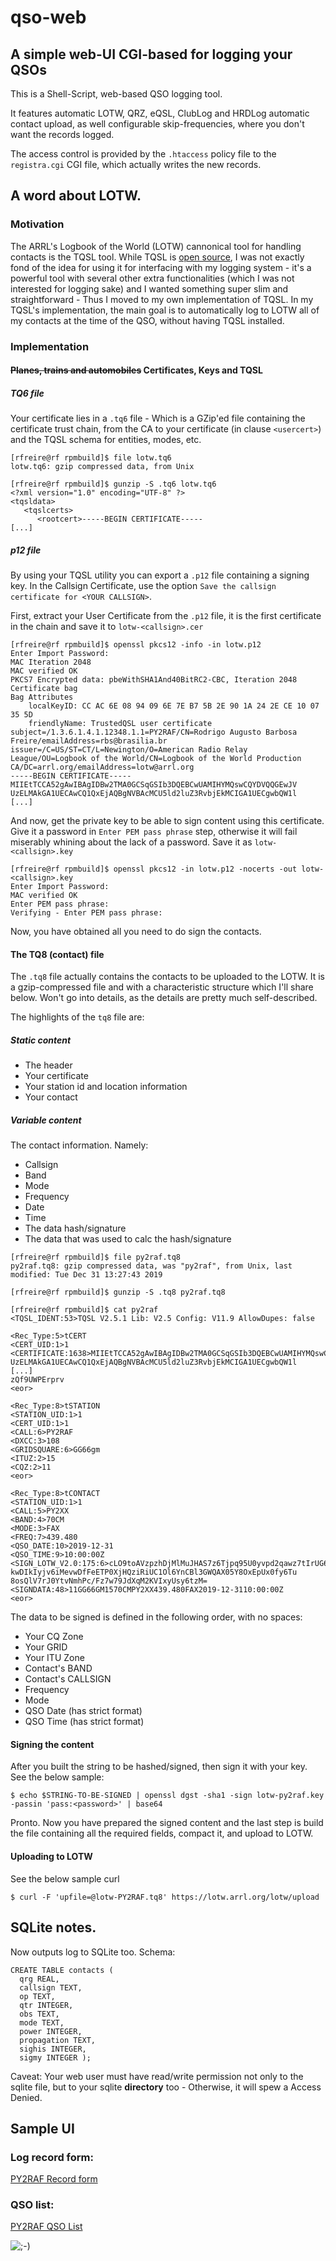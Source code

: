 # qso-web
## A simple web-UI CGI-based for logging your QSOs

This is a Shell-Script, web-based QSO logging tool.

It features automatic LOTW, QRZ, eQSL, ClubLog and HRDLog automatic contact upload, as well configurable skip-frequencies, where you don't want the records logged.

The access control is provided by the `.htaccess` policy file to the `registra.cgi` CGI file, which actually writes the new records.

## A word about LOTW.
### Motivation
The ARRL's Logbook of the World (LOTW) cannonical tool for handling contacts is the TQSL tool.
While TQSL is [open source](http://www.arrl.org/tqsl-download), I was not exactly fond of the idea for using it for interfacing with my logging system - it's a powerful tool with several other extra functionalities (which I was not interested for logging sake) and I wanted something super slim and straightforward - Thus I moved to my own implementation of TQSL.
In my TQSL's implementation, the main goal is to automatically log to LOTW all of my contacts at the time of the QSO, without having TQSL installed.

### Implementation
#### ~~Planes, trains and automobiles~~ Certificates, Keys and TQSL

##### TQ6 file
Your certificate lies in a `.tq6` file - Which is a GZip'ed file containing the certificate trust chain, from the CA to your certificate (in clause `<usercert>`) and the TQSL schema for entities, modes, etc.

~~~
[rfreire@rf rpmbuild]$ file lotw.tq6 
lotw.tq6: gzip compressed data, from Unix

[rfreire@rf rpmbuild]$ gunzip -S .tq6 lotw.tq6
<?xml version="1.0" encoding="UTF-8" ?>
<tqsldata>
   <tqslcerts>
      <rootcert>-----BEGIN CERTIFICATE-----
[...]
~~~

##### p12 file
By using your TQSL utility you can export a `.p12` file containing a signing key. In the Callsign Certificate, use the option `Save the callsign certificate for <YOUR CALLSIGN>`.

First, extract your User Certificate from the `.p12` file, it is the first certificate in the chain and save it to `lotw-<callsign>.cer`

~~~
[rfreire@rf rpmbuild]$ openssl pkcs12 -info -in lotw.p12 
Enter Import Password:
MAC Iteration 2048
MAC verified OK
PKCS7 Encrypted data: pbeWithSHA1And40BitRC2-CBC, Iteration 2048
Certificate bag
Bag Attributes
    localKeyID: CC AC 6E 08 94 09 6E 7E B7 5B 2E 90 1A 24 2E CE 10 07 35 5D 
    friendlyName: TrustedQSL user certificate
subject=/1.3.6.1.4.1.12348.1.1=PY2RAF/CN=Rodrigo Augusto Barbosa Freire/emailAddress=rbs@brasilia.br
issuer=/C=US/ST=CT/L=Newington/O=American Radio Relay League/OU=Logbook of the World/CN=Logbook of the World Production CA/DC=arrl.org/emailAddress=lotw@arrl.org
-----BEGIN CERTIFICATE-----
MIIEtTCCA52gAwIBAgIDBw2TMA0GCSqGSIb3DQEBCwUAMIHYMQswCQYDVQQGEwJV
UzELMAkGA1UECAwCQ1QxEjAQBgNVBAcMCU5ld2luZ3RvbjEkMCIGA1UECgwbQW1l
[...]
~~~

And now, get the private key to be able to sign content using this certificate. Give it a password in `Enter PEM pass phrase` step, otherwise it will fail miserably whining about the lack of a password. Save it as `lotw-<callsign>.key`

~~~
[rfreire@rf rpmbuild]$ openssl pkcs12 -in lotw.p12 -nocerts -out lotw-<callsign>.key
Enter Import Password:
MAC verified OK
Enter PEM pass phrase:
Verifying - Enter PEM pass phrase:
~~~

Now, you have obtained all you need to do sign the contacts.

#### The TQ8 (contact) file
The `.tq8` file actually contains the contacts to be uploaded to the LOTW. It is a gzip-compressed file and with a characteristic structure which I'll share below. Won't go into details, as the details are pretty much self-described.

The highlights of the `tq8` file are:

##### Static content
* The header
* Your certificate
* Your station id and location information
* Your contact

##### Variable content
The contact information. Namely:
* Callsign
* Band
* Mode
* Frequency
* Date
* Time
* The data hash/signature
* The data that was used to calc the hash/signature

~~~
[rfreire@rf rpmbuild]$ file py2raf.tq8
py2raf.tq8: gzip compressed data, was "py2raf", from Unix, last modified: Tue Dec 31 13:27:43 2019

[rfreire@rf rpmbuild]$ gunzip -S .tq8 py2raf.tq8

[rfreire@rf rpmbuild]$ cat py2raf
<TQSL_IDENT:53>TQSL V2.5.1 Lib: V2.5 Config: V11.9 AllowDupes: false

<Rec_Type:5>tCERT
<CERT_UID:1>1
<CERTIFICATE:1638>MIIEtTCCA52gAwIBAgIDBw2TMA0GCSqGSIb3DQEBCwUAMIHYMQswCQYDVQQGEwJV
UzELMAkGA1UECAwCQ1QxEjAQBgNVBAcMCU5ld2luZ3RvbjEkMCIGA1UECgwbQW1l
[...]
zQf9UWPErprv
<eor>

<Rec_Type:8>tSTATION
<STATION_UID:1>1
<CERT_UID:1>1
<CALL:6>PY2RAF
<DXCC:3>108
<GRIDSQUARE:6>GG66gm
<ITUZ:2>15
<CQZ:2>11
<eor>

<Rec_Type:8>tCONTACT
<STATION_UID:1>1
<CALL:5>PY2XX
<BAND:4>70CM
<MODE:3>FAX
<FREQ:7>439.480
<QSO_DATE:10>2019-12-31
<QSO_TIME:9>10:00:00Z
<SIGN_LOTW_V2.0:175:6>cLO9toAVzpzhDjMlMuJHAS7z6Tjpq95U0yvpd2qawz7tIrUG6jXUq9RHy4yuZd2x
kwDIkIyjv6iMevwDfFeETP0XjHQziRiUC1Ol6YnCBl3GWQAX05Y8OxEpUx0fy6Tu
8osQlV7rJ0YtvNmhPc/Fz7w79JdXqM2KVIxyUsy6tzM=
<SIGNDATA:48>11GG66GM1570CMPY2XX439.480FAX2019-12-3110:00:00Z
<eor>
~~~

The data to be signed is defined in the following order, with no spaces:
* Your CQ Zone
* Your GRID
* Your ITU Zone
* Contact's BAND
* Contact's CALLSIGN
* Frequency
* Mode
* QSO Date (has strict format)
* QSO Time (has strict format)

#### Signing the content
After you built the string to be hashed/signed, then sign it with your key. See the below sample:

~~~
$ echo $STRING-TO-BE-SIGNED | openssl dgst -sha1 -sign lotw-py2raf.key -passin 'pass:<password>' | base64
~~~

Pronto. Now you have prepared the signed content and the last step is build the file containing all the required fields, compact it, and upload to LOTW.

#### Uploading to LOTW
See the below sample curl

~~~
$ curl -F 'upfile=@lotw-PY2RAF.tq8' https://lotw.arrl.org/lotw/upload
~~~

## SQLite notes.

Now outputs log to SQLite too. Schema:

~~~
CREATE TABLE contacts (
  qrg REAL, 
  callsign TEXT, 
  op TEXT, 
  qtr INTEGER, 
  obs TEXT, 
  mode TEXT, 
  power INTEGER, 
  propagation TEXT, 
  sighis INTEGER, 
  sigmy INTEGER );
~~~

Caveat: Your web user must have read/write permission not only to the sqlite file, but to your sqlite **directory** too - Otherwise, it will spew a Access Denied.

## Sample UI

### Log record form:
[PY2RAF Record form](https://rf3.org:8443/q/registro.html)

### QSO list:
[PY2RAF QSO List](https://rf3.org:8443/cgi-bin/lista-qso.cgi)

![;-)](https://rf3.org:8443/q/wink-qso.png)
